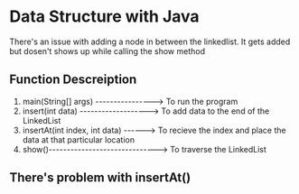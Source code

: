 # Data Structure with Java

There's an issue with adding a node in between the linkedlist. It gets added but dosen't shows up while calling the show method

## Function Descreiption

1. main(String[] args) ----------------> To run the program
2. insert(int data) -------------------> To add data to the end of the LinkedList
3. insertAt(int index, int data) ------> To recieve the index and place the data at that particular location
4. show()------------------------------> To traverse the LinkedList


## There's problem with insertAt()
